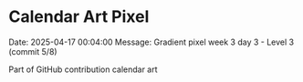 # Calendar Art Pixel

Date: 2025-04-17 00:04:00
Message: Gradient pixel week 3 day 3 - Level 3 (commit 5/8)

Part of GitHub contribution calendar art
